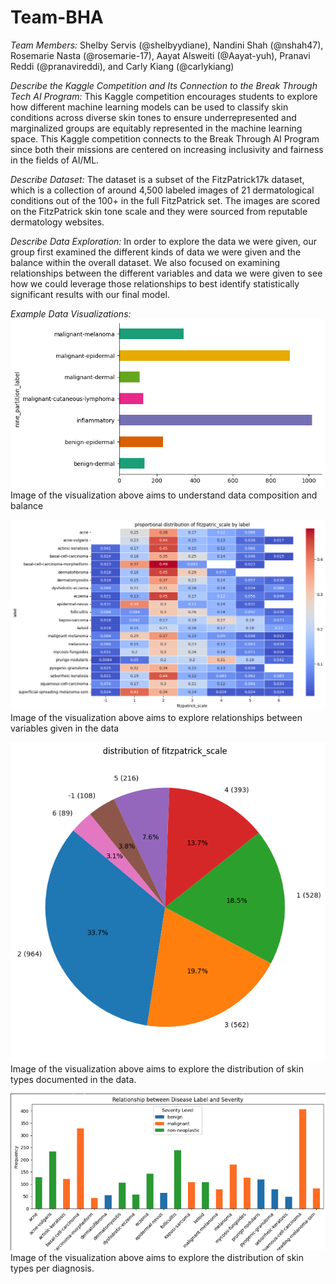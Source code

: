 # Team-BHA

*Team Members:* Shelby Servis (@shelbyydiane), Nandini Shah (@nshah47), Rosemarie Nasta (@rosemarie-17), Aayat Alsweiti (@Aayat-yuh), Pranavi Reddi (@pranavireddi), and Carly Kiang (@carlykiang)

*Describe the Kaggle Competition and Its Connection to the Break Through Tech AI Program:* This Kaggle competition encourages students to explore how different machine learning models can be used to classify skin conditions across diverse skin tones to ensure underrepresented and marginalized groups are equitably represented in the machine learning space. This Kaggle competition connects to the Break Through AI Program since both their missions are centered on increasing inclusivity and fairness in the fields of AI/ML. 

*Describe Dataset:* The dataset is a subset of the FitzPatrick17k dataset, which is a collection of around 4,500 labeled images of 21 dermatological conditions out of the 100+ in the full FitzPatrick set. The images are scored on the FitzPatrick skin tone scale and they were sourced from reputable dermatology websites. 

*Describe Data Exploration:* In order to explore the data we were given, our group first examined the different kinds of data we were given and the balance within the overall dataset. We also focused on examining relationships between the different variables and data we were given to see how we could leverage those relationships to best identify statistically significant results with our final model.

*Example Data Visualizations:*
![image 1](https://github.com/VIR-AJL-Team-BHA/Team-BHA/blob/main/visualizations/image1.png) 
Image of the visualization above aims to understand data composition and balance

![image 2](https://github.com/VIR-AJL-Team-BHA/Team-BHA/blob/main/visualizations/image2.png) 
Image of the visualization above aims to explore relationships between variables given in the data

![image 3](https://github.com/VIR-AJL-Team-BHA/Team-BHA/blob/main/visualizations/image3.png) 
Image of the visualization above aims to explore the distribution of skin types documented in the data.

![image 4](https://github.com/VIR-AJL-Team-BHA/Team-BHA/blob/main/visualizations/image4.png) 
Image of the visualization above aims to explore the distribution of skin types per diagnosis.
